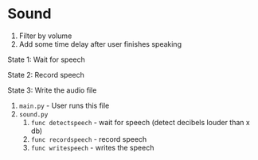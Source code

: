 # Sound

1.  Filter by volume
2.  Add some time delay after user finishes speaking

State 1: Wait for speech

State 2: Record speech

State 3: Write the audio file

1.  `main.py` - User runs this file
2.  `sound.py`
    1.  `func detectspeech` - wait for speech (detect decibels louder than x db)
    2.  `func recordspeech` - record speech
    3.  `func writespeech` - writes the speech